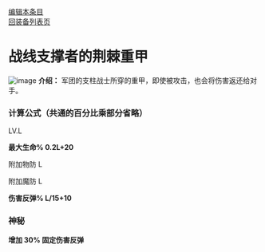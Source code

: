 [编辑本条目](https://github.com/GuguTown/Wiki/edit/main/equip/战线支撑者的荆棘重甲.md)   
[回装备列表页](index.html) 
# 战线支撑者的荆棘重甲
![image](https://user-images.githubusercontent.com/35645329/193945069-cadbe5a8-87d9-493b-a191-1cf528f242bc.png) **介绍：** 军团的支柱战士所穿的重甲，即使被攻击，也会将伤害返还给对手。   
### 计算公式（共通的百分比乘部分省略）
LV.L   

**最大生命% 0.2L+20**   

附加物防 L   

附加魔防 L   

**伤害反弹% L/15+10**   

### 神秘
**增加 30% 固定伤害反弹**
